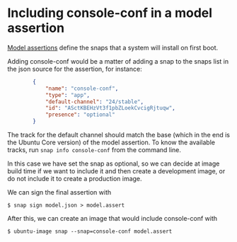 # Including console-conf in a model assertion

[Model
assertions](https://documentation.ubuntu.com/core/reference/assertions/model/)
define the snaps that a system will install on first boot.

Adding console-conf would be a matter of adding a snap to the snaps list in the
json source for the assertion, for instance:

```json
        {
            "name": "console-conf",
            "type": "app",
            "default-channel": "24/stable",
            "id": "ASctKBEHzVt3f1pbZLoekCvcigRjtuqw",
            "presence": "optional"
        }
```

The track for the default channel should match the base (which in the end is
the Ubuntu Core version) of the model assertion. To know the available tracks,
run `snap info console-conf` from the command line.

In this case we have set the snap as optional, so we can decide at image build
time if we want to include it and then create a development image, or do not
include it to create a production image.

We can sign the final assertion with 

```text
$ snap sign model.json > model.assert
```

After this, we can create an image that would include console-conf with

```text
$ ubuntu-image snap --snap=console-conf model.assert
```
